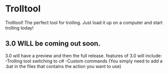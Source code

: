 # Trolltool
Trolltool! The perfect tool for trolling. Just load it up on a computer and start trolling today!

## 3.0 WILL be coming out soon.
3.0 will have a preview and then the full release.
features of 3.0 will include:
-Trolling tool switching to c#
-Custom commands (You simply need to add a .bat in the files that contains the action you want to use)
